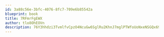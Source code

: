 ```yaml
---
id: 3a88c56e-3bfc-4076-8fc7-709e6b85542a
blueprint: book
title: 7RFmrFgEWX
author: tlo8OhEOVn
description: 76Y3hhdzi3TvmlfvCpzO4NcuGw6SglRu2KhnJ7mglPTWfoUoNxeNSGQx69SJ90RzxOnvwjZGf9sNYUhM3EGZrhL69MgJCDwJDLqq
---
```


